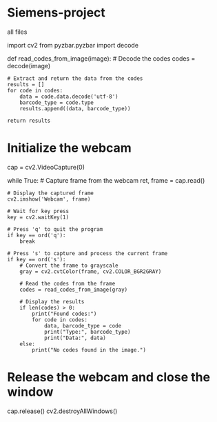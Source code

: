 # Siemens-project
all files

import cv2
from pyzbar.pyzbar import decode

def read_codes_from_image(image):
    # Decode the codes
    codes = decode(image)
    
    # Extract and return the data from the codes
    results = []
    for code in codes:
        data = code.data.decode('utf-8')
        barcode_type = code.type
        results.append((data, barcode_type))
    
    return results

# Initialize the webcam
cap = cv2.VideoCapture(0)

while True:
    # Capture frame from the webcam
    ret, frame = cap.read()
    
    # Display the captured frame
    cv2.imshow('Webcam', frame)
    
    # Wait for key press
    key = cv2.waitKey(1)
    
    # Press 'q' to quit the program
    if key == ord('q'):
        break
    
    # Press 's' to capture and process the current frame
    if key == ord('s'):
        # Convert the frame to grayscale
        gray = cv2.cvtColor(frame, cv2.COLOR_BGR2GRAY)
        
        # Read the codes from the frame
        codes = read_codes_from_image(gray)
        
        # Display the results
        if len(codes) > 0:
            print("Found codes:")
            for code in codes:
                data, barcode_type = code
                print("Type:", barcode_type)
                print("Data:", data)
        else:
            print("No codes found in the image.")
        
# Release the webcam and close the window
cap.release()
cv2.destroyAllWindows()
